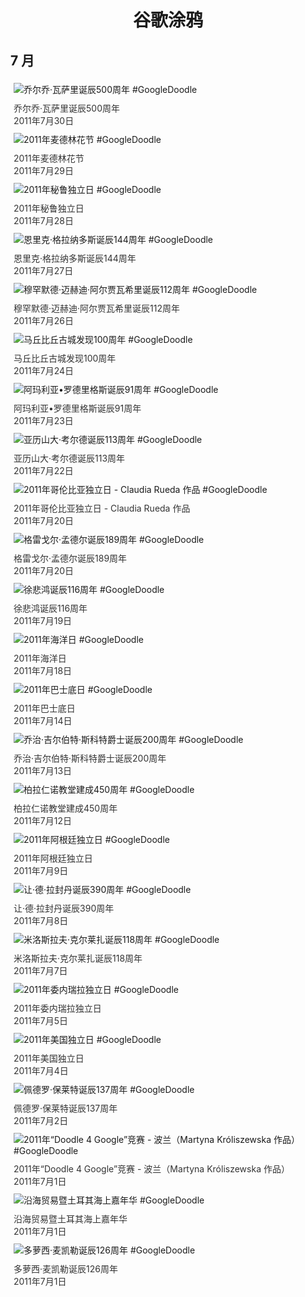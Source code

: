
<h1 align="center"> 谷歌涂鸦 </h1>




## 7 月

<div class="image">


<img src="" alt="乔尔乔·瓦萨里诞辰500周年 #GoogleDoodle" style="margin: 5px"/>
<div class="info" style="font-size: 14px; color:#333333; margin:5px"><div class="title">乔尔乔·瓦萨里诞辰500周年</div><div class="date">2011年7月30日</div></div>

<img src="" alt="2011年麦德林花节 #GoogleDoodle" style="margin: 5px"/>
<div class="info" style="font-size: 14px; color:#333333; margin:5px"><div class="title">2011年麦德林花节</div><div class="date">2011年7月29日</div></div>

<img src="" alt="2011年秘鲁独立日 #GoogleDoodle" style="margin: 5px"/>
<div class="info" style="font-size: 14px; color:#333333; margin:5px"><div class="title">2011年秘鲁独立日</div><div class="date">2011年7月28日</div></div>

<img src="" alt="恩里克·格拉纳多斯诞辰144周年 #GoogleDoodle" style="margin: 5px"/>
<div class="info" style="font-size: 14px; color:#333333; margin:5px"><div class="title">恩里克·格拉纳多斯诞辰144周年</div><div class="date">2011年7月27日</div></div>

<img src="" alt="穆罕默德·迈赫迪·阿尔贾瓦希里诞辰112周年 #GoogleDoodle" style="margin: 5px"/>
<div class="info" style="font-size: 14px; color:#333333; margin:5px"><div class="title">穆罕默德·迈赫迪·阿尔贾瓦希里诞辰112周年</div><div class="date">2011年7月26日</div></div>

<img src="" alt="马丘比丘古城发现100周年 #GoogleDoodle" style="margin: 5px"/>
<div class="info" style="font-size: 14px; color:#333333; margin:5px"><div class="title">马丘比丘古城发现100周年</div><div class="date">2011年7月24日</div></div>

<img src="" alt="阿玛利亚•罗德里格斯诞辰91周年 #GoogleDoodle" style="margin: 5px"/>
<div class="info" style="font-size: 14px; color:#333333; margin:5px"><div class="title">阿玛利亚•罗德里格斯诞辰91周年</div><div class="date">2011年7月23日</div></div>

<img src="" alt="亚历山大·考尔德诞辰113周年 #GoogleDoodle" style="margin: 5px"/>
<div class="info" style="font-size: 14px; color:#333333; margin:5px"><div class="title">亚历山大·考尔德诞辰113周年</div><div class="date">2011年7月22日</div></div>

<img src="" alt="2011年哥伦比亚独立日 - Claudia Rueda 作品 #GoogleDoodle" style="margin: 5px"/>
<div class="info" style="font-size: 14px; color:#333333; margin:5px"><div class="title">2011年哥伦比亚独立日 - Claudia Rueda 作品</div><div class="date">2011年7月20日</div></div>

<img src="" alt="格雷戈尔·孟德尔诞辰189周年 #GoogleDoodle" style="margin: 5px"/>
<div class="info" style="font-size: 14px; color:#333333; margin:5px"><div class="title">格雷戈尔·孟德尔诞辰189周年</div><div class="date">2011年7月20日</div></div>

<img src="" alt="徐悲鸿诞辰116周年 #GoogleDoodle" style="margin: 5px"/>
<div class="info" style="font-size: 14px; color:#333333; margin:5px"><div class="title">徐悲鸿诞辰116周年</div><div class="date">2011年7月19日</div></div>

<img src="" alt="2011年海洋日 #GoogleDoodle" style="margin: 5px"/>
<div class="info" style="font-size: 14px; color:#333333; margin:5px"><div class="title">2011年海洋日</div><div class="date">2011年7月18日</div></div>

<img src="" alt="2011年巴士底日 #GoogleDoodle" style="margin: 5px"/>
<div class="info" style="font-size: 14px; color:#333333; margin:5px"><div class="title">2011年巴士底日</div><div class="date">2011年7月14日</div></div>

<img src="" alt="乔治·吉尔伯特·斯科特爵士诞辰200周年 #GoogleDoodle" style="margin: 5px"/>
<div class="info" style="font-size: 14px; color:#333333; margin:5px"><div class="title">乔治·吉尔伯特·斯科特爵士诞辰200周年</div><div class="date">2011年7月13日</div></div>

<img src="" alt="柏拉仁诺教堂建成450周年 #GoogleDoodle" style="margin: 5px"/>
<div class="info" style="font-size: 14px; color:#333333; margin:5px"><div class="title">柏拉仁诺教堂建成450周年</div><div class="date">2011年7月12日</div></div>

<img src="" alt="2011年阿根廷独立日 #GoogleDoodle" style="margin: 5px"/>
<div class="info" style="font-size: 14px; color:#333333; margin:5px"><div class="title">2011年阿根廷独立日</div><div class="date">2011年7月9日</div></div>

<img src="" alt="让·德·拉封丹诞辰390周年 #GoogleDoodle" style="margin: 5px"/>
<div class="info" style="font-size: 14px; color:#333333; margin:5px"><div class="title">让·德·拉封丹诞辰390周年</div><div class="date">2011年7月8日</div></div>

<img src="" alt="米洛斯拉夫·克尔莱扎诞辰118周年 #GoogleDoodle" style="margin: 5px"/>
<div class="info" style="font-size: 14px; color:#333333; margin:5px"><div class="title">米洛斯拉夫·克尔莱扎诞辰118周年</div><div class="date">2011年7月7日</div></div>

<img src="" alt="2011年委内瑞拉独立日 #GoogleDoodle" style="margin: 5px"/>
<div class="info" style="font-size: 14px; color:#333333; margin:5px"><div class="title">2011年委内瑞拉独立日</div><div class="date">2011年7月5日</div></div>

<img src="" alt="2011年美国独立日 #GoogleDoodle" style="margin: 5px"/>
<div class="info" style="font-size: 14px; color:#333333; margin:5px"><div class="title">2011年美国独立日</div><div class="date">2011年7月4日</div></div>

<img src="" alt="佩德罗·保莱特诞辰137周年 #GoogleDoodle" style="margin: 5px"/>
<div class="info" style="font-size: 14px; color:#333333; margin:5px"><div class="title">佩德罗·保莱特诞辰137周年</div><div class="date">2011年7月2日</div></div>

<img src="" alt="2011年“Doodle 4 Google”竞赛 - 波兰（Martyna Króliszewska 作品） #GoogleDoodle" style="margin: 5px"/>
<div class="info" style="font-size: 14px; color:#333333; margin:5px"><div class="title">2011年“Doodle 4 Google”竞赛 - 波兰（Martyna Króliszewska 作品）</div><div class="date">2011年7月1日</div></div>

<img src="" alt="沿海贸易暨土耳其海上嘉年华 #GoogleDoodle" style="margin: 5px"/>
<div class="info" style="font-size: 14px; color:#333333; margin:5px"><div class="title">沿海贸易暨土耳其海上嘉年华</div><div class="date">2011年7月1日</div></div>

<img src="" alt="多萝西·麦凯勒诞辰126周年 #GoogleDoodle" style="margin: 5px"/>
<div class="info" style="font-size: 14px; color:#333333; margin:5px"><div class="title">多萝西·麦凯勒诞辰126周年</div><div class="date">2011年7月1日</div></div>

</div>








